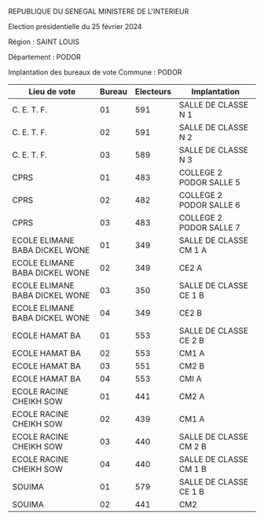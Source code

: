 REPUBLIQUE DU SENEGAL MINISTERE DE L'INTERIEUR

Election présidentielle du 25 février 2024

Région : SAINT LOUIS

Département : PODOR

Implantation des bureaux de vote Commune : PODOR

| Lieu de vote | Bureau | Electeurs | Implantation |
| - | - | - | - |
| C. E. T. F. | 01 | 591 | SALLE DE CLASSE N 1 |
| C. E. T. F. | 02 | 591 | SALLE DE CLASSE N 2 |
| C. E. T. F. | 03 | 589 | SALLE DE CLASSE N 3 |
| CPRS | 01 | 483 | COLLEGE 2 PODOR SALLE 5 |
| CPRS | 02 | 482 | COLLEGE 2 PODOR SALLE 6 |
| CPRS | 03 | 483 | COLLEGE 2 PODOR SALLE 7 |
| ECOLE ELIMANE BABA DICKEL WONE | 01 | 349 | SALLE DE CLASSE CM 1 A |
| ECOLE ELIMANE BABA DICKEL WONE | 02 | 349 | CE2 A |
| ECOLE ELIMANE BABA DICKEL WONE | 03 | 350 | SALLE DE CLASSE CE 1 B |
| ECOLE ELIMANE BABA DICKEL WONE | 04 | 349 | CE2 B |
| ECOLE HAMAT BA | 01 | 553 | SALLE DE CLASSE CE 2 B |
| ECOLE HAMAT BA | 02 | 553 | CM1 A |
| ECOLE HAMAT BA | 03 | 551 | CM2 B |
| ECOLE HAMAT BA | 04 | 553 | CMI A |
| ECOLE RACINE CHEIKH SOW | 01 | 441 | CM2 A |
| ECOLE RACINE CHEIKH SOW | 02 | 439 | CM1 A |
| ECOLE RACINE CHEIKH SOW | 03 | 440 | SALLE DE CLASSE CM 2 B |
| ECOLE RACINE CHEIKH SOW | 04 | 440 | SALLE DE CLASSE CM 1 B |
| SOUIMA | 01 | 579 | SALLE DE CLASSE CE 1 B |
| SOUIMA | 02 | 441 | CM2 |

<!-- PageNumber="31/32" -->
